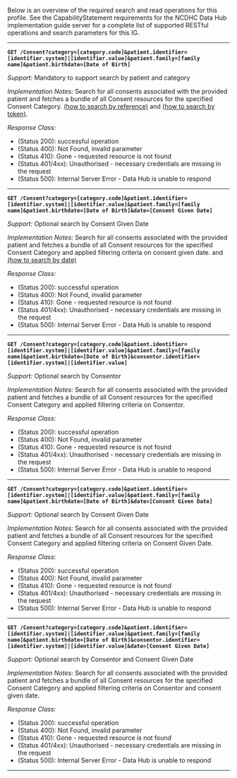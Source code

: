 Below is an overview of the required search and read operations for this profile. See the CapabilityStatement requirements for the NCDHC Data Hub implementation guide server for a complete list of supported RESTful operations and search parameters for this IG.


-----------
**`GET /Consent?category=[category.code]&patient.identifier=[identifier.system]|[identifier.value]&patient.family=[family name]&patient.birthdate=[Date of Birth]`**

*Support:* Mandatory to support search by patient and category

*Implementation Notes:*  Search for all consents associated with the provided patient and fetches a bundle of all Consent resources for the specified Consent Category. [(how to search by reference)] and [(how to search by token)].

*Response Class:*

-   (Status 200): successful operation
-   (Status 400): Not Found, invalid parameter
-   (Status 410): Gone - requested resource is not found
-   (Status 401/4xx): Unauthorised - necessary credentials are missing in the request
-   (Status 500): Internal Server Error - Data Hub is unable to respond

-----------

**`GET /Consent?category=[category.code]&patient.identifier=[identifier.system]|[identifier.value]&patient.family=[family name]&patient.birthdate=[Date of Birth]&date=[Consent Given Date]`**

*Support:* Optional search by Consent Given Date

*Implementation Notes:*  Search for all consents associated with the provided patient and fetches a bundle of all Consent resources for the specified Consent Category and applied filtering criteria on consent given date. and [(how to search by date)]

*Response Class:*

-   (Status 200): successful operation
-   (Status 400): Not Found, invalid parameter
-   (Status 410): Gone - requested resource is not found
-   (Status 401/4xx): Unauthorised - necessary credentials are missing in the request
-   (Status 500): Internal Server Error - Data Hub is unable to respond

-----------

**`GET /Consent?category=[category.code]&patient.identifier=[identifier.system]|[identifier.value]&patient.family=[family name]&patient.birthdate=[Date of Birth]&consentor.identifier=[identifier.system]|[identifier.value]`**

*Support:* Optional search by Consentor

*Implementation Notes:*  Search for all consents associated with the provided patient and fetches a bundle of all Consent resources for the specified Consent Category and applied filtering criteria on Consentor.

*Response Class:*

-   (Status 200): successful operation
-   (Status 400): Not Found, invalid parameter
-   (Status 410): Gone - requested resource is not found
-   (Status 401/4xx): Unauthorised - necessary credentials are missing in the request
-   (Status 500): Internal Server Error - Data Hub is unable to respond

-----------

**`GET /Consent?category=[category.code]&patient.identifier=[identifier.system]|[identifier.value]&patient.family=[family name]&patient.birthdate=[Date of Birth]&date=[Consent Given Date]`**

*Support:* Optional search by Consent Given Date

*Implementation Notes:*  Search for all consents associated with the provided patient and fetches a bundle of all Consent resources for the specified Consent Category and applied filtering criteria on Consent Given Date.

*Response Class:*

-   (Status 200): successful operation
-   (Status 400): Not Found, invalid parameter
-   (Status 410): Gone - requested resource is not found
-   (Status 401/4xx): Unauthorised - necessary credentials are missing in the request
-   (Status 500): Internal Server Error - Data Hub is unable to respond

-----------

**`GET /Consent?category=[category.code]&patient.identifier=[identifier.system]|[identifier.value]&patient.family=[family name]&patient.birthdate=[Date of Birth]&consentor.identifier=[identifier.system]|[identifier.value]&date=[Consent Given Date]`**

*Support:* Optional search by Consentor and Consent Given Date

*Implementation Notes:*  Search for all consents associated with the provided patient and fetches a bundle of all Consent resources for the specified Consent Category and applied filtering criteria on Consentor and consent given date.

*Response Class:*

-   (Status 200): successful operation
-   (Status 400): Not Found, invalid parameter
-   (Status 410): Gone - requested resource is not found
-   (Status 401/4xx): Unauthorised - necessary credentials are missing in the request
-   (Status 500): Internal Server Error - Data Hub is unable to respond

-----------


  [(how to search by reference)]: http://hl7.org/fhir/STU3/search.html#reference
  [(how to search by token)]: http://hl7.org/fhir/STU3/search.html#token
  [Composite Search Parameters]: http://hl7.org/fhir/search.html#combining
  [(how to search by date)]: http://hl7.org/fhir/STU3/search.html#date
  [(how to search by string)]: http://hl7.org/fhir/STU3/search.html#string

